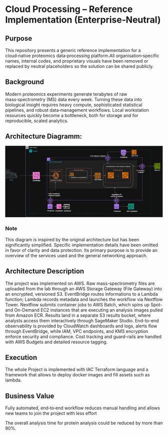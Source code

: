 # Cloud Processing – Reference Implementation (Enterprise‑Neutral)
## Purpose
This repository presents a generic reference implementation for a cloud‑native proteomics data‑processing platform.All organisation‑specific names, internal codes, and proprietary visuals have been removed or replaced by neutral placeholders so the solution can be shared publicly.

## Background
Modern proteomics experiments generate terabytes of raw mass‑spectrometry (MS) data every week. Turning these data into biological insight requires heavy compute, sophisticated statistical pipelines, and robust data‑management workflows. Local workstation resources quickly become a bottleneck, both for storage and for reproducible, scaled analytics.

## Architecture Diagramm:
![Architecture Diagram](AWS.drawio.png)

### Note 
This diagram is inspired by the original architecture but has been significantly simplified. Specific implementation details have been omitted in favor of clarity and data protection. Its primary purpose is to provide an overview of the services used and the general networking approach.

## Architecture Description 
The project was implemented on AWS. Raw mass-spectrometry files are uploaded from the lab through an AWS Storage Gateway (File Gateway) into an encrypted, 
versioned S3. EventBridge routes Informations to a Lambda function; Lambda records metadata and launches the workflow via Nextflow Tower. 
Nextflow submits container jobs to AWS Batch, which spins up Spot- and On-Demand EC2 instances that are executing an analysis images pulled from Amazon ECR. 
Results land in a separate S3 results bucket, where analysts access them interactively through SageMaker Studio. End-to-end observability is provided by CloudWatch dashboards and logs, 
alerts flow through EventBridge, while IAM, VPC endpoints, and KMS encryption enforce security and compliance. 
Cost tracking and guard-rails are handled with AWS Budgets and detailed resource tagging.

## Execution
The whole Project is implemented with IAC Terraform language and a framework that allows to deploy docker images and fill assets such as lambda. 

## Business Value
Fully automated, end‑to‑end workflow reduces manual handling and allows new teams to join the project with less effort 

The overall analysis time for protein analysis could be reduced by more than 90%.
